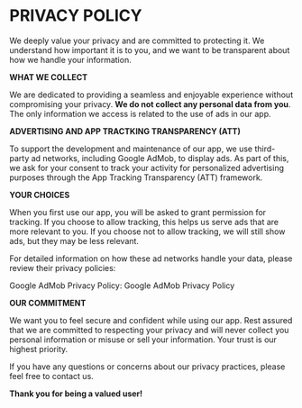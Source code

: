 # PRIVACY POLICY

We deeply value your privacy and are committed to protecting it. We understand how important it is to you, and we want to be transparent about how we handle your information.


**WHAT WE COLLECT**

We are dedicated to providing a seamless and enjoyable experience without compromising your privacy. **We do not collect any personal data from you**. The only information we access is related to the use of ads in our app.


**ADVERTISING AND APP TRACTKING TRANSPARENCY (ATT)**

To support the development and maintenance of our app, we use third-party ad networks, including Google AdMob, to display ads. As part of this, we ask for your consent to track your activity for personalized advertising purposes through the App Tracking Transparency (ATT) framework.


**YOUR CHOICES**

When you first use our app, you will be asked to grant permission for tracking. If you choose to allow tracking, this helps us serve ads that are more relevant to you. If you choose not to allow tracking, we will still show ads, but they may be less relevant.

For detailed information on how these ad networks handle your data, please review their privacy policies:

Google AdMob Privacy Policy: Google AdMob Privacy Policy


**OUR COMMITMENT**

We want you to feel secure and confident while using our app. Rest assured that we are committed to respecting your privacy and will never collect you personal information or misuse or sell your information. Your trust is our highest priority.

If you have any questions or concerns about our privacy practices, please feel free to contact us.

**Thank you for being a valued user!**


